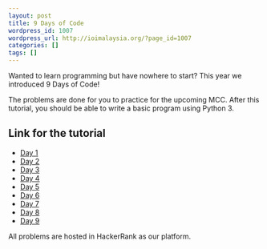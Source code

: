 ```yaml
---
layout: post
title: 9 Days of Code
wordpress_id: 1007
wordpress_url: http://ioimalaysia.org/?page_id=1007
categories: []
tags: []
---
```

Wanted to learn programming but have nowhere to start?
This year we introduced 9 Days of Code!

The problems are done for you to practice for the upcoming MCC.
After this tutorial, you should be able to write a basic program using Python 3\.


## Link for the tutorial


* [Day 1][0]
* [Day 2][1]
* [Day 3][2]
* [Day 4][3]
* [Day 5][4]
* [Day 6][5]
* [Day 7][6]
* [Day 8][7]
* [Day 9][8]


All problems are hosted in HackerRank as our platform.

[0]: https://www.hackerrank.com/9-days-of-code-day-1
[1]: https://www.hackerrank.com/9-days-of-code-day-2
[2]: https://www.hackerrank.com/9-days-of-code-day-3
[3]: https://www.hackerrank.com/9-days-of-code-day-4
[4]: https://www.hackerrank.com/9-days-of-code-day-5
[5]: https://www.hackerrank.com/9-days-of-code-day-6
[6]: https://www.hackerrank.com/9-days-of-code-day-7
[7]: https://www.hackerrank.com/9-days-of-code-day-8
[8]: https://www.hackerrank.com/9-days-of-code-day-9
